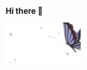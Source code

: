 ## Hi there 👋


<img src="https://github.com/KatKabaev/KatKabaev/blob/main/68747470733a2.gif" width="200">
